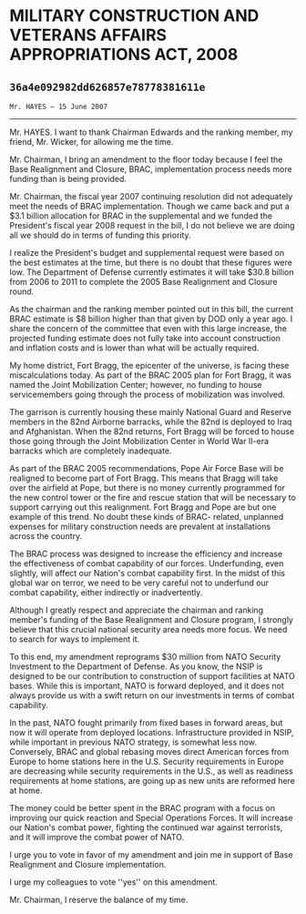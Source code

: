 # MILITARY CONSTRUCTION AND VETERANS AFFAIRS APPROPRIATIONS ACT, 2008
## `36a4e092982dd626857e78778381611e`
`Mr. HAYES — 15 June 2007`

---


Mr. HAYES. I want to thank Chairman Edwards and the ranking member, 
my friend, Mr. Wicker, for allowing me the time.

Mr. Chairman, I bring an amendment to the floor today because I feel 
the Base Realignment and Closure, BRAC, implementation process needs 
more funding than is being provided.

Mr. Chairman, the fiscal year 2007 continuing resolution did not 
adequately meet the needs of BRAC implementation. Though we came back 
and put a $3.1 billion allocation for BRAC in the supplemental and we 
funded the President's fiscal year 2008 request in the bill, I do not 
believe we are doing all we should do in terms of funding this 
priority.

I realize the President's budget and supplemental request were based 
on the best estimates at the time, but there is no doubt that these 
figures were low. The Department of Defense currently estimates it will 
take $30.8 billion from 2006 to 2011 to complete the 2005 Base 
Realignment and Closure round.

As the chairman and the ranking member pointed out in this bill, the 
current BRAC estimate is $8 billion higher than that given by DOD only 
a year ago. I share the concern of the committee that even with this 
large increase, the projected funding estimate does not fully take into 
account construction and inflation costs and is lower than what will be 
actually required.

My home district, Fort Bragg, the epicenter of the universe, is 
facing these miscalculations today. As part of the BRAC 2005 plan for 
Fort Bragg, it was named the Joint Mobilization Center; however, no 
funding to house servicemembers going through the process of 
mobilization was involved.

The garrison is currently housing these mainly National Guard and 
Reserve members in the 82nd Airborne barracks, while the 82nd is 
deployed to Iraq and Afghanistan. When the 82nd returns, Fort Bragg 
will be forced to house those going through the Joint Mobilization 
Center in World War II-era barracks which are completely inadequate.

As part of the BRAC 2005 recommendations, Pope Air Force Base will be 
realigned to become part of Fort Bragg. This means that Bragg will take 
over the airfield at Pope, but there is no money currently programmed 
for the new control tower or the fire and rescue station that will be 
necessary to support carrying out this realignment. Fort Bragg and Pope 
are but one example of this trend. No doubt these kinds of BRAC-
related, unplanned expenses for military construction needs are 
prevalent at installations across the country.

The BRAC process was designed to increase the efficiency and increase 
the effectiveness of combat capability of our forces. Underfunding, 
even slightly, will affect our Nation's combat capability first. In the 
midst of this global war on terror, we need to be very careful not to 
underfund our combat capability, either indirectly or inadvertently.

Although I greatly respect and appreciate the chairman and ranking 
member's funding of the Base Realignment and Closure program, I 
strongly believe that this crucial national security area needs more 
focus. We need to search for ways to implement it.

To this end, my amendment reprograms $30 million from NATO Security 
Investment to the Department of Defense. As you know, the NSIP is 
designed to be our contribution to construction of support facilities 
at NATO bases. While this is important, NATO is forward deployed, and 
it does not always provide us with a swift return on our investments in 
terms of combat capability.

In the past, NATO fought primarily from fixed bases in forward areas, 
but now it will operate from deployed locations. Infrastructure 
provided in NSIP, while important in previous NATO strategy, is 
somewhat less now. Conversely, BRAC and global rebasing moves direct 
American forces from Europe to home stations here in the U.S. Security 
requirements in Europe are decreasing while security requirements in 
the U.S., as well as readiness requirements at home stations, are going 
up as new units are reformed here at home.

The money could be better spent in the BRAC program with a focus on 
improving our quick reaction and Special Operations Forces. It will 
increase our Nation's combat power, fighting the continued war against 
terrorists, and it will improve the combat power of NATO.

I urge you to vote in favor of my amendment and join me in support of 
Base Realignment and Closure implementation.

I urge my colleagues to vote ''yes'' on this amendment.

Mr. Chairman, I reserve the balance of my time.